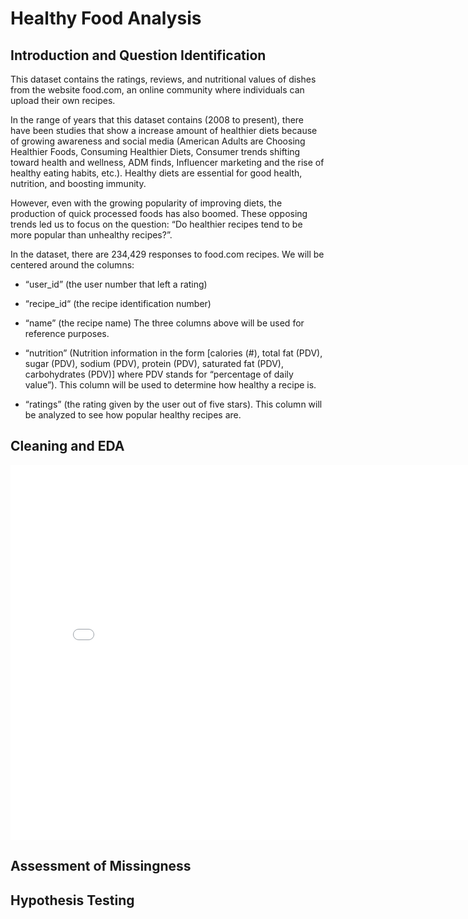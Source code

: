 # Healthy Food Analysis 

## Introduction and Question Identification

This dataset contains the ratings, reviews, and nutritional values of dishes from the website food.com, an online community where individuals can upload their own recipes. 

In the range of years that this dataset contains (2008 to present), there have been studies that show a increase amount of healthier diets because of growing awareness and social media (American Adults are Choosing Healthier Foods, Consuming Healthier Diets, Consumer trends shifting toward health and wellness, ADM finds, Influencer marketing and the rise of healthy eating habits, etc.). Healthy diets are essential for good health, nutrition, and boosting immunity. 

However, even with the growing popularity of improving diets, the production of quick processed foods has also boomed. These opposing trends led us to focus on the question: “Do healthier recipes tend to be more popular than unhealthy recipes?”. 

In the dataset, there are 234,429 responses to food.com recipes. We will be centered around the columns:
- “user_id” (the user number that left a rating)
- “recipe_id“ (the recipe identification number)
- “name” (the recipe name)
The three columns above will be used for reference purposes.

- “nutrition” (Nutrition information in the form [calories (#), total fat (PDV), sugar (PDV), sodium (PDV), protein (PDV), saturated fat (PDV), carbohydrates (PDV)] where PDV stands for “percentage of daily value”). This column will be used to determine how healthy a recipe is.
- “ratings” (the rating given by the user out of five stars). This column will be analyzed to see how popular healthy recipes are.

## Cleaning and EDA

<iframe src="assets/file-avpr.html" width=800 height=600 frameBorder=0></iframe>

## Assessment of Missingness

## Hypothesis Testing
